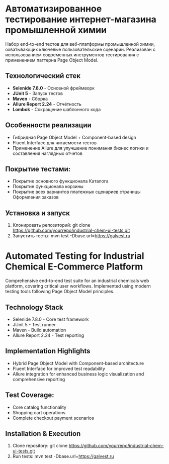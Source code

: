 # Автоматизированное тестирование интернет-магазина промышленной химии

Набор end-to-end тестов для веб-платформы промышленной химии, охватывающих ключевые пользовательские сценарии. Реализован с использованием современных инструментов тестирования с применением паттерна Page Object Model.

## Технологический стек
- **Selenide 7.8.0** - Основной фреймворк
- **JUnit 5** - Запуск тестов
- **Maven** - Сборка
- **Allure Report 2.24** - Отчётность
- **Lombok** - Сокращение шаблонного кода
 
## Особенности реализации
- Гибридная Page Object Model + Component-based design
- Fluent Interface для читаемости тестов
- Применение Allure для улучшение понимания бизнес логики и составления наглядных отчетов

## Покрытие тестами:
- Покрытие основного функционала Каталога
- Покрытие функционала корзины
- Покрытие всех вариантов платежных сценариев страницы Оформления заказов
  
## Установка и запуск
1. Клонировать репозиторий:
   git clone https://github.com/yourrepo/industrial-chem-ui-tests.git
2. Запустить тесты:
   mvn test -Dbase.url=https://galvest.ru

# Automated Testing for Industrial Chemical E-Commerce Platform

Comprehensive end-to-end test suite for an industrial chemicals web platform, covering critical user workflows. Implemented using modern testing tools following Page Object Model principles.

## Technology Stack
- Selenide 7.8.0 - Core test framework
- JUnit 5 - Test runner
- Maven - Build automation
- Allure Report 2.24 - Test reporting

## Implementation Highlights

- Hybrid Page Object Model with Component-based architecture
- Fluent Interface for improved test readability
- Allure integration for enhanced business logic visualization and comprehensive reporting

## Test Coverage:
- Core catalog functionality
- Shopping cart operations
- Complete checkout payment scenarios

## Installation & Execution
1. Clone repository:
   git clone https://github.com/yourrepo/industrial-chem-ui-tests.git
2. Run tests:
   mvn test -Dbase.url=https://galvest.ru
